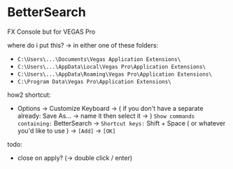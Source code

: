 # BetterSearch
FX Console but for VEGAS Pro

where do i put this? -> in either one of these folders:
- `C:\Users\...\Documents\Vegas Application Extensions\`
- `C:\Users\...\AppData\Local\Vegas Pro\Application Extensions\`
- `C:\Users\...\AppData\Roaming\Vegas Pro\Application Extensions\`
- `C:\Program Data\Vegas Pro\Application Extensions\`

how2 shortcut:
- Options -> Customize Keyboard -> ( if you don't have a separate already: Save As... -> name it then select it -> )
`Show commands containing:` BetterSearch ->
`Shortcut keys:` Shift + Space ( or whatever you'd like to use ) -> `[Add]` -> `[OK]`

todo:
- close on apply? (-> double click / enter)
